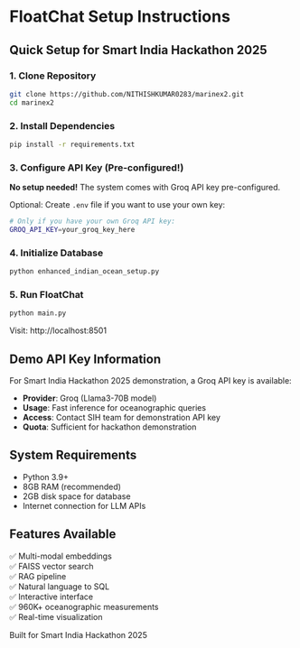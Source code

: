 # FloatChat Setup Instructions

## Quick Setup for Smart India Hackathon 2025

### 1. Clone Repository
```bash
git clone https://github.com/NITHISHKUMAR0283/marinex2.git
cd marinex2
```

### 2. Install Dependencies
```bash
pip install -r requirements.txt
```

### 3. Configure API Key (Pre-configured!)
**No setup needed!** The system comes with Groq API key pre-configured.

Optional: Create `.env` file if you want to use your own key:
```bash
# Only if you have your own Groq API key:
GROQ_API_KEY=your_groq_key_here
```

### 4. Initialize Database
```bash
python enhanced_indian_ocean_setup.py
```

### 5. Run FloatChat
```bash
python main.py
```

Visit: http://localhost:8501

## Demo API Key Information

For Smart India Hackathon 2025 demonstration, a Groq API key is available:
- **Provider**: Groq (Llama3-70B model)
- **Usage**: Fast inference for oceanographic queries
- **Access**: Contact SIH team for demonstration API key
- **Quota**: Sufficient for hackathon demonstration

## System Requirements
- Python 3.9+
- 8GB RAM (recommended)
- 2GB disk space for database
- Internet connection for LLM APIs

## Features Available
✅ Multi-modal embeddings  
✅ FAISS vector search  
✅ RAG pipeline  
✅ Natural language to SQL  
✅ Interactive interface  
✅ 960K+ oceanographic measurements  
✅ Real-time visualization  

Built for Smart India Hackathon 2025